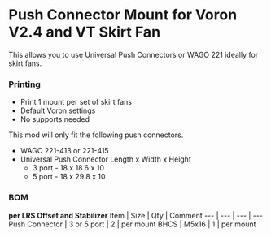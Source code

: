 # Push Connector Mount for Voron V2.4 and VT Skirt Fan

This allows you to use Universal Push Connectors or WAGO 221 ideally for skirt fans.
### Printing
  * Print 1 mount per set of skirt fans
  * Default Voron settings
  * No supports needed

This mod will only fit the following push connectors.
  * WAGO 221-413 or 221-415
  * Universal Push Connector Length x Width x Height
      * 3 port - 18 x 18.6 x 10
      * 5 port - 18 x 29.8 x 10

### BOM
**per LRS Offset and Stabilizer**
Item | Size | Qty | Comment 
--- | --- | --- | ---
Push Connector | 3 or 5 port | 2 | per mount
BHCS | M5x16 | 1 | per mount
